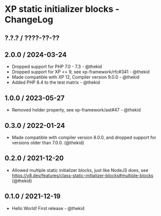 XP static initializer blocks - ChangeLog
========================================

## ?.?.? / ????-??-??

## 2.0.0 / 2024-03-24

* Dropped support for PHP 7.0 - 7.3 - @thekid
* Dropped support for XP <= 9, see xp-framework/rfc#341 - @thekid
* Made compatible with XP 12, Compiler version 9.0.0 - @thekid
* Added PHP 8.4 to the test matrix - @thekid

## 1.0.0 / 2023-05-27

* Removed holder property, see xp-framework/ast#47 - @thekid

## 0.3.0 / 2022-01-24

* Made compatible with compiler version 8.0.0, and dropped support
  for versions older than 7.0.0.
  (@thekid)

## 0.2.0 / 2021-12-20

* Allowed multiple static initializer blocks, just like NodeJS does, see
  https://v8.dev/features/class-static-initializer-blocks#multiple-blocks
  (@thekid)

## 0.1.0 / 2021-12-19

* Hello World! First release - @thekid